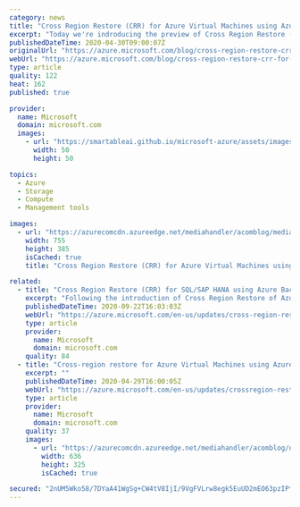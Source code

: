 ```yaml
---
category: news
title: "Cross Region Restore (CRR) for Azure Virtual Machines using Azure Backup"
excerpt: "Today we're indroducing the preview of Cross Region Restore (CRR) for Microsoft Azure Virtual Machines (VMs) support using Microsoft Azure Backup.\r\n\r\nAzure Backup uses Recovery Services vault to hold customers' backup data which offers both local and geographic redundancy. To ensure high availability"
publishedDateTime: 2020-04-30T09:00:07Z
originalUrl: "https://azure.microsoft.com/blog/cross-region-restore-crr-for-azure-virtual-machines-using-azure-backup/"
webUrl: "https://azure.microsoft.com/blog/cross-region-restore-crr-for-azure-virtual-machines-using-azure-backup/"
type: article
quality: 122
heat: 162
published: true

provider:
  name: Microsoft
  domain: microsoft.com
  images:
    - url: "https://smartableai.github.io/microsoft-azure/assets/images/organizations/microsoft.com-50x50.jpg"
      width: 50
      height: 50

topics:
  - Azure
  - Storage
  - Compute
  - Management tools

images:
  - url: "https://azurecomcdn.azureedge.net/mediahandler/acomblog/media/Default/blog/b8495529-cdab-454f-ac29-78f63339532e.jpg"
    width: 755
    height: 385
    isCached: true
    title: "Cross Region Restore (CRR) for Azure Virtual Machines using Azure Backup"

related:
  - title: "Cross Region Restore (CRR) for SQL/SAP HANA using Azure Backup"
    excerpt: "Following the introduction of Cross Region Restore of Azure VMs, Azure Backup has extended this capability to support SQL and SAP HANA backups."
    publishedDateTime: 2020-09-22T16:03:03Z
    webUrl: "https://azure.microsoft.com/en-us/updates/cross-region-restore-crr-for-sqlsap-hana-using-azure-backup/"
    type: article
    provider:
      name: Microsoft
      domain: microsoft.com
    quality: 84
  - title: "Cross-region restore for Azure Virtual Machines using Azure Backup"
    excerpt: ""
    publishedDateTime: 2020-04-29T16:00:05Z
    webUrl: "https://azure.microsoft.com/en-us/updates/crossregion-restore-for-azure-virtual-machines-using-azure-backup/"
    type: article
    provider:
      name: Microsoft
      domain: microsoft.com
    quality: 37
    images:
      - url: "https://azurecomcdn.azureedge.net/mediahandler/acomblog/updates/UpdatesV2/blog/1b3abcfb-ebfb-45da-a6d4-eede0f750abf.jpg"
        width: 636
        height: 325
        isCached: true

secured: "2nUM5Wko58/7DYaA41WgSg+CW4tV8IjI/9VgFVLrw8egk5EuUD2mEO63pzIPfDFw1R8P4S3/gg/VZws0Sl0gHY+l+4ddJPS587isjcRu4k3Fgn1dOmcA1q+nW4rrhEs9szZppTHOvy/rHBA1OAOZ8lqKrrVNy79VCLc/8tyGMtHK/cxEenWNoPF7K1QcM7LyzFItvLr8KVKYAZYTxPdrPGn0zLOU+89nmAggCLcHKYezDmykTeTzpopcOJJsC72LiIMqg4w4uOjDgCMg2ArfWE2gyV0Xrx91LmooCnAh9z0txAjMzBjNc/FZN+uwb564gKw/bu+64MU66z7L6MogarXHiO0dQTmVBwo/qzDzcWI=;L37zRAwANw8qNgaeNx4aYQ=="
---
```



